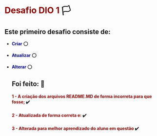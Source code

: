 # <span style = "color:darkred"> Desafio DIO 1 </span>:white_flag:

## Este primeiro desafio consiste de:

- <span style="color:darkblue">**Criar**</span> :o:

- <span style="color:darkblue">**Atualizar**</span> :o:

- <span style="color:darkblue">**Alterar**</span> :o:

  ## Foi feito: :checkered_flag:

  #### <span style="color:darkred">**1** - A criação dos arquivos README.MD de forma incorreta para que fosse;</span> :heavy_check_mark:

  #### <span style="color:darkred">**2** - Atualizada de forma correta e: </span> :heavy_check_mark:

  #### <span style="color:darkred">**3** - Alterada para melhor aprendizado do aluno em questão </span> :heavy_check_mark:

  
